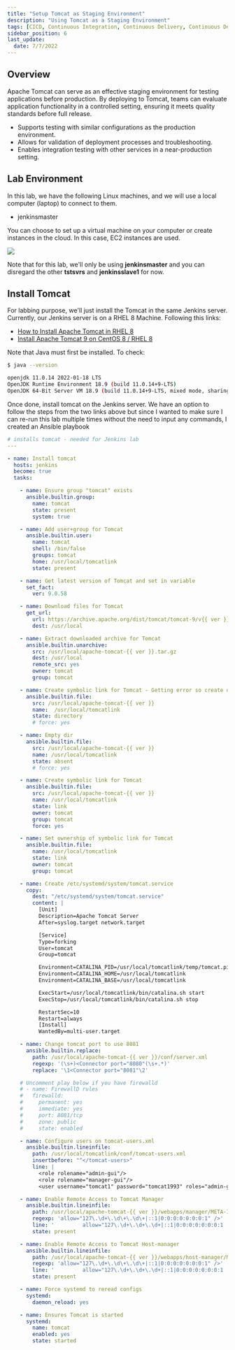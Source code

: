 ```yaml
---
title: "Setup Tomcat as Staging Environment"
description: "Using Tomcat as a Staging Environment"
tags: [CICD, Continuous Integration, Continuous Delivery, Continuous Deployment, Jenkins, Tomcat]
sidebar_position: 6
last_update:
  date: 7/7/2022
---
```




## Overview

Apache Tomcat can serve as an effective staging environment for testing applications before production. By deploying to Tomcat, teams can evaluate application functionality in a controlled setting, ensuring it meets quality standards before full release. 

- Supports testing with similar configurations as the production environment.
- Allows for validation of deployment processes and troubleshooting.
- Enables integration testing with other services in a near-production setting.

## Lab Environment

In this lab, we have the following Linux machines, and we will use a local computer (laptop) to connect to them.

- jenkinsmaster

You can choose to set up a virtual machine on your computer or create instances in the cloud. In this case, EC2 instances are used.

<div class='img-center'>

![](/img/docs/ansible-lab-diagram-4.png)

</div>

Note that for this lab, we'll only be using **jenkinsmaster** and you can disregard the other **tstsvrs** and **jenkinsslave1** for now.

## Install Tomcat 
 
For labbing purpose, we'll just install the Tomcat in the same Jenkins server. Currently, our Jenkins server is on a RHEL 8 Machine. Following this links:

- [How to Install Apache Tomcat in RHEL 8](https://www.tecmint.com/install-apache-tomcat-in-rhel-8/)
- [Install Apache Tomcat 9 on CentOS 8 / RHEL 8](https://computingforgeeks.com/install-apache-tomcat-9-on-linux-rhel-centos/)

Note that Java must first be installed. To check:

```bash
$ java --version

openjdk 11.0.14 2022-01-18 LTS
OpenJDK Runtime Environment 18.9 (build 11.0.14+9-LTS)
OpenJDK 64-Bit Server VM 18.9 (build 11.0.14+9-LTS, mixed mode, sharing)
```

Once done, install tomcat on the Jenkins server. We have an option to follow the steps from the two links above but since I wanted to make sure I can re-run this lab multiple times without the need to input any commands, I created an Ansible playbook

```yaml title="install-tomcat.yml"
# installs tomcat - needed for Jenkins lab
---

- name: Install tomcat
  hosts: jenkins
  become: true
  tasks:

    - name: Ensure group "tomcat" exists
      ansible.builtin.group:
        name: tomcat
        state: present
        system: true

    - name: Add user+group for Tomcat
      ansible.builtin.user:
        name: tomcat
        shell: /bin/false
        groups: tomcat
        home: /usr/local/tomcatlink
        state: present   

    - name: Get latest version of Tomcat and set in variable
      set_fact:
        ver: 9.0.58

    - name: Download files for Tomcat
      get_url:
        url: https://archive.apache.org/dist/tomcat/tomcat-9/v{{ ver }}/bin/apache-tomcat-{{ ver }}.tar.gz
        dest: /usr/local

    - name: Extract downloaded archive for Tomcat
      ansible.builtin.unarchive:
        src: /usr/local/apache-tomcat-{{ ver }}.tar.gz
        dest: /usr/local
        remote_src: yes    
        owner: tomcat 
        group: tomcat          

    - name: Create symbolic link for Tomcat - Getting error so create dir dirst
      ansible.builtin.file:
        src: /usr/local/apache-tomcat-{{ ver }}
        name:  /usr/local/tomcatlink
        state: directory
        # force: yes     

    - name: Empty dir
      ansible.builtin.file:
        src: /usr/local/apache-tomcat-{{ ver }}
        name: /usr/local/tomcatlink
        state: absent
        # force: yes  

    - name: Create symbolic link for Tomcat
      ansible.builtin.file:
        src: /usr/local/apache-tomcat-{{ ver }}
        name: /usr/local/tomcatlink
        state: link  
        owner: tomcat 
        group: tomcat
        force: yes     

    - name: Set ownership of symbolic link for Tomcat
      ansible.builtin.file:
        name: /usr/local/tomcatlink
        state: link  
        owner: tomcat 
        group: tomcat

    - name: Create /etc/systemd/system/tomcat.service
      copy:
        dest: "/etc/systemd/system/tomcat.service"
        content: |
          [Unit]
          Description=Apache Tomcat Server
          After=syslog.target network.target

          [Service]
          Type=forking
          User=tomcat
          Group=tomcat

          Environment=CATALINA_PID=/usr/local/tomcatlink/temp/tomcat.pid
          Environment=CATALINA_HOME=/usr/local/tomcatlink
          Environment=CATALINA_BASE=/usr/local/tomcatlink

          ExecStart=/usr/local/tomcatlink/bin/catalina.sh start
          ExecStop=/usr/local/tomcatlink/bin/catalina.sh stop

          RestartSec=10
          Restart=always
          [Install]
          WantedBy=multi-user.target

    - name: Change tomcat port to use 8081
      ansible.builtin.replace:
        path: /usr/local/apache-tomcat-{{ ver }}/conf/server.xml
        regexp: '(\s+)<Connector port="8080"(\s+.*)'
        replace: '\1<Connector port="8081"\2'        

    # Uncomment play below if you have firewalld
    # - name: FirewallD rules
    #   firewalld:
    #     permanent: yes
    #     immediate: yes
    #     port: 8081/tcp
    #     zone: public
    #     state: enabled

    - name: Configure users on tomcat-users.xml
      ansible.builtin.lineinfile:
        path: /usr/local/tomcatlink/conf/tomcat-users.xml
        insertbefore: "^</tomcat-users>"
        line: |
          <role rolename="admin-gui"/>
          <role rolename="manager-gui"/>
          <user username="tomcat1" password="tomcat1993" roles="admin-gui,manager-gui,manager-script"/>

    - name: Enable Remote Access to Tomcat Manager 
      ansible.builtin.lineinfile:
        path: /usr/local/apache-tomcat-{{ ver }}/webapps/manager/META-INF/context.xml
        regexp: 'allow="127\.\d+\.\d\+\.\d\+|::1|0:0:0:0:0:0:0:1" />'
        line: '         allow="127\.\d+\.\d+\.\d+|::1|0:0:0:0:0:0:0:1 |.*" />'        
        state: present

    - name: Enable Remote Access to Tomcat Host-manager 
      ansible.builtin.lineinfile:
        path: /usr/local/apache-tomcat-{{ ver }}/webapps/host-manager/META-INF/context.xml
        regexp: 'allow="127\.\d+\.\d\+\.\d\+|::1|0:0:0:0:0:0:0:1" />'
        line: '         allow="127\.\d+\.\d+\.\d+|::1|0:0:0:0:0:0:0:1 |.*" />'        
        state: present

    - name: Force systemd to reread configs
      systemd:
        daemon_reload: yes

    - name: Ensures Tomcat is started
      systemd:
        name: tomcat
        enabled: yes
        state: started
```
 
